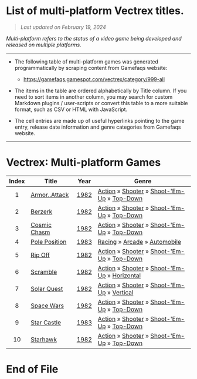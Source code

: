 ﻿# List of multi-platform Vectrex titles.

> *Last updated on February 19, 2024*

_Multi-platform refers to the status of a video game being developed and released on multiple platforms._

-----------------------------

 - The following table of multi-platform games was generated programmatically by scraping content from Gamefaqs website: 

    - https://gamefaqs.gamespot.com/vectrex/category/999-all
      
 - The items in the table are ordered alphabetically by Title column. If you need to sort items in another column, you may search for custom Markdown plugins / user-scripts or convert this table to a more suitable format, such as CSV or HTML with JavaScript.

 - The cell entries are made up of useful hyperlinks pointing to the game entry, release date information and genre categories from Gamefaqs website.

-----------------------------
# Vectrex∶ Multi-platform Games
|Index|Title|Year|Genre|
|:--:|--|--|--|
|1|<a href="https://gamefaqs.gamespot.com/vectrex/576744-armorattack" target="_blank" rel="noopener noreferrer">Armor..Attack</a>|<a href="https://gamefaqs.gamespot.com/vectrex/576744-armorattack/data" target="_blank" rel="noopener noreferrer">1982</a>|<a href="https://gamefaqs.gamespot.com/vectrex/category/54-action" target="_blank" rel="noopener noreferrer">Action</a> &raquo; <a href="https://gamefaqs.gamespot.com/vectrex/category/55-action-shooter" target="_blank" rel="noopener noreferrer">Shooter</a> &raquo; <a href="https://gamefaqs.gamespot.com/vectrex/category/313-action-shooter-shoot-em-up" target="_blank" rel="noopener noreferrer">Shoot-&#039;Em-Up</a> &raquo; <a href="https://gamefaqs.gamespot.com/vectrex/category/272-action-shooter-shoot-em-up-top-down" target="_blank" rel="noopener noreferrer">Top-Down</a>|
|2|<a href="https://gamefaqs.gamespot.com/vectrex/576746-berzerk" target="_blank" rel="noopener noreferrer">Berzerk</a>|<a href="https://gamefaqs.gamespot.com/vectrex/576746-berzerk/data" target="_blank" rel="noopener noreferrer">1982</a>|<a href="https://gamefaqs.gamespot.com/vectrex/category/54-action" target="_blank" rel="noopener noreferrer">Action</a> &raquo; <a href="https://gamefaqs.gamespot.com/vectrex/category/55-action-shooter" target="_blank" rel="noopener noreferrer">Shooter</a> &raquo; <a href="https://gamefaqs.gamespot.com/vectrex/category/313-action-shooter-shoot-em-up" target="_blank" rel="noopener noreferrer">Shoot-&#039;Em-Up</a> &raquo; <a href="https://gamefaqs.gamespot.com/vectrex/category/272-action-shooter-shoot-em-up-top-down" target="_blank" rel="noopener noreferrer">Top-Down</a>|
|3|<a href="https://gamefaqs.gamespot.com/vectrex/562925-cosmic-chasm" target="_blank" rel="noopener noreferrer">Cosmic Chasm</a>|<a href="https://gamefaqs.gamespot.com/vectrex/562925-cosmic-chasm/data" target="_blank" rel="noopener noreferrer">1982</a>|<a href="https://gamefaqs.gamespot.com/vectrex/category/54-action" target="_blank" rel="noopener noreferrer">Action</a> &raquo; <a href="https://gamefaqs.gamespot.com/vectrex/category/55-action-shooter" target="_blank" rel="noopener noreferrer">Shooter</a> &raquo; <a href="https://gamefaqs.gamespot.com/vectrex/category/313-action-shooter-shoot-em-up" target="_blank" rel="noopener noreferrer">Shoot-&#039;Em-Up</a> &raquo; <a href="https://gamefaqs.gamespot.com/vectrex/category/272-action-shooter-shoot-em-up-top-down" target="_blank" rel="noopener noreferrer">Top-Down</a>|
|4|<a href="https://gamefaqs.gamespot.com/vectrex/937688-pole-position" target="_blank" rel="noopener noreferrer">Pole Position</a>|<a href="https://gamefaqs.gamespot.com/vectrex/937688-pole-position/data" target="_blank" rel="noopener noreferrer">1983</a>|<a href="https://gamefaqs.gamespot.com/vectrex/category/47-racing" target="_blank" rel="noopener noreferrer">Racing</a> &raquo; <a href="https://gamefaqs.gamespot.com/vectrex/category/314-racing-arcade" target="_blank" rel="noopener noreferrer">Arcade</a> &raquo; <a href="https://gamefaqs.gamespot.com/vectrex/category/232-racing-arcade-automobile" target="_blank" rel="noopener noreferrer">Automobile</a>|
|5|<a href="https://gamefaqs.gamespot.com/vectrex/562926-rip-off" target="_blank" rel="noopener noreferrer">Rip Off</a>|<a href="https://gamefaqs.gamespot.com/vectrex/562926-rip-off/data" target="_blank" rel="noopener noreferrer">1982</a>|<a href="https://gamefaqs.gamespot.com/vectrex/category/54-action" target="_blank" rel="noopener noreferrer">Action</a> &raquo; <a href="https://gamefaqs.gamespot.com/vectrex/category/55-action-shooter" target="_blank" rel="noopener noreferrer">Shooter</a> &raquo; <a href="https://gamefaqs.gamespot.com/vectrex/category/313-action-shooter-shoot-em-up" target="_blank" rel="noopener noreferrer">Shoot-&#039;Em-Up</a> &raquo; <a href="https://gamefaqs.gamespot.com/vectrex/category/272-action-shooter-shoot-em-up-top-down" target="_blank" rel="noopener noreferrer">Top-Down</a>|
|6|<a href="https://gamefaqs.gamespot.com/vectrex/562927-scramble" target="_blank" rel="noopener noreferrer">Scramble</a>|<a href="https://gamefaqs.gamespot.com/vectrex/562927-scramble/data" target="_blank" rel="noopener noreferrer">1982</a>|<a href="https://gamefaqs.gamespot.com/vectrex/category/54-action" target="_blank" rel="noopener noreferrer">Action</a> &raquo; <a href="https://gamefaqs.gamespot.com/vectrex/category/55-action-shooter" target="_blank" rel="noopener noreferrer">Shooter</a> &raquo; <a href="https://gamefaqs.gamespot.com/vectrex/category/313-action-shooter-shoot-em-up" target="_blank" rel="noopener noreferrer">Shoot-&#039;Em-Up</a> &raquo; <a href="https://gamefaqs.gamespot.com/vectrex/category/185-action-shooter-shoot-em-up-horizontal" target="_blank" rel="noopener noreferrer">Horizontal</a>|
|7|<a href="https://gamefaqs.gamespot.com/vectrex/570145-solar-quest" target="_blank" rel="noopener noreferrer">Solar Quest</a>|<a href="https://gamefaqs.gamespot.com/vectrex/570145-solar-quest/data" target="_blank" rel="noopener noreferrer">1982</a>|<a href="https://gamefaqs.gamespot.com/vectrex/category/54-action" target="_blank" rel="noopener noreferrer">Action</a> &raquo; <a href="https://gamefaqs.gamespot.com/vectrex/category/55-action-shooter" target="_blank" rel="noopener noreferrer">Shooter</a> &raquo; <a href="https://gamefaqs.gamespot.com/vectrex/category/313-action-shooter-shoot-em-up" target="_blank" rel="noopener noreferrer">Shoot-&#039;Em-Up</a> &raquo; <a href="https://gamefaqs.gamespot.com/vectrex/category/83-action-shooter-shoot-em-up-vertical" target="_blank" rel="noopener noreferrer">Vertical</a>|
|8|<a href="https://gamefaqs.gamespot.com/vectrex/576751-space-wars" target="_blank" rel="noopener noreferrer">Space Wars</a>|<a href="https://gamefaqs.gamespot.com/vectrex/576751-space-wars/data" target="_blank" rel="noopener noreferrer">1982</a>|<a href="https://gamefaqs.gamespot.com/vectrex/category/54-action" target="_blank" rel="noopener noreferrer">Action</a> &raquo; <a href="https://gamefaqs.gamespot.com/vectrex/category/55-action-shooter" target="_blank" rel="noopener noreferrer">Shooter</a> &raquo; <a href="https://gamefaqs.gamespot.com/vectrex/category/313-action-shooter-shoot-em-up" target="_blank" rel="noopener noreferrer">Shoot-&#039;Em-Up</a> &raquo; <a href="https://gamefaqs.gamespot.com/vectrex/category/272-action-shooter-shoot-em-up-top-down" target="_blank" rel="noopener noreferrer">Top-Down</a>|
|9|<a href="https://gamefaqs.gamespot.com/vectrex/562928-star-castle" target="_blank" rel="noopener noreferrer">Star Castle</a>|<a href="https://gamefaqs.gamespot.com/vectrex/562928-star-castle/data" target="_blank" rel="noopener noreferrer">1983</a>|<a href="https://gamefaqs.gamespot.com/vectrex/category/54-action" target="_blank" rel="noopener noreferrer">Action</a> &raquo; <a href="https://gamefaqs.gamespot.com/vectrex/category/55-action-shooter" target="_blank" rel="noopener noreferrer">Shooter</a> &raquo; <a href="https://gamefaqs.gamespot.com/vectrex/category/313-action-shooter-shoot-em-up" target="_blank" rel="noopener noreferrer">Shoot-&#039;Em-Up</a> &raquo; <a href="https://gamefaqs.gamespot.com/vectrex/category/272-action-shooter-shoot-em-up-top-down" target="_blank" rel="noopener noreferrer">Top-Down</a>|
|10|<a href="https://gamefaqs.gamespot.com/vectrex/937689-starhawk" target="_blank" rel="noopener noreferrer">Starhawk</a>|<a href="https://gamefaqs.gamespot.com/vectrex/937689-starhawk/data" target="_blank" rel="noopener noreferrer">1982</a>|<a href="https://gamefaqs.gamespot.com/vectrex/category/54-action" target="_blank" rel="noopener noreferrer">Action</a> &raquo; <a href="https://gamefaqs.gamespot.com/vectrex/category/55-action-shooter" target="_blank" rel="noopener noreferrer">Shooter</a> &raquo; <a href="https://gamefaqs.gamespot.com/vectrex/category/313-action-shooter-shoot-em-up" target="_blank" rel="noopener noreferrer">Shoot-&#039;Em-Up</a> &raquo; <a href="https://gamefaqs.gamespot.com/vectrex/category/272-action-shooter-shoot-em-up-top-down" target="_blank" rel="noopener noreferrer">Top-Down</a>|

# End of File